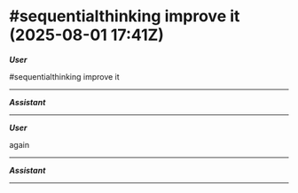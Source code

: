 <!-- Generated by SpecStory -->

# #sequentialthinking  improve it (2025-08-01 17:41Z)

_**User**_

#sequentialthinking  improve it

---

_**Assistant**_



---

_**User**_

again

---

_**Assistant**_



---

